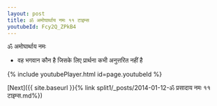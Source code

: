 ```yaml
---
layout: post
title: ॐ अमोघार्थाय नमः ११ टाइम्स
youtubeId: Fcy2Q_ZPkB4
---
```

 
 
 ॐ अमोघार्थाय नमः  
 
 -  वह भगवान कौन है जिसके लिए प्रार्थना कभी अनुत्तरित नहीं है 
 
  
 
  
 
 
 
 
 
 


{% include youtubePlayer.html id=page.youtubeId %}
 
[Next]({{ site.baseurl }}{% link  split1/_posts/2014-01-12-ॐ प्रसादाय नमः ११ टाइम्स.md%})
 

